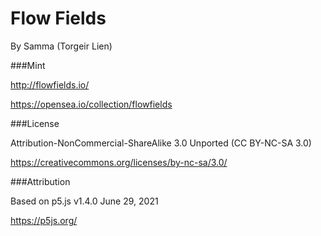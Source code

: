 # Flow Fields
By Samma (Torgeir Lien)

###Mint

http://flowfields.io/

https://opensea.io/collection/flowfields

###License 

Attribution-NonCommercial-ShareAlike 3.0 Unported (CC BY-NC-SA 3.0) 

https://creativecommons.org/licenses/by-nc-sa/3.0/

###Attribution

Based on p5.js v1.4.0 June 29, 2021

https://p5js.org/
